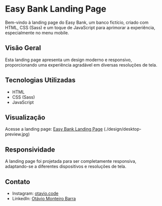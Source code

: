 # Easy Bank Landing Page

Bem-vindo à landing page do Easy Bank, um banco fictício, criado com HTML, CSS (Sass) e um toque de JavaScript para aprimorar a experiência, especialmente no menu mobile.

## Visão Geral

Esta landing page apresenta um design moderno e responsivo, proporcionando uma experiência agradável em diversas resoluções de tela.

## Tecnologias Utilizadas

- HTML
- CSS (Sass)
- JavaScript

## Visualização

Acesse a landing page: [Easy Bank Landing Page](https://merry-bublanina-cfaa26.netlify.app/)
(./design/desktop-preview.jpg)


## Responsividade

A landing page foi projetada para ser completamente responsiva, adaptando-se a diferentes dispositivos e resoluções de tela.

## Contato

- Instagram: [otavio.code](https://www.instagram.com/otavio.code/)
- LinkedIn: [Otávio Monteiro Barra](https://www.linkedin.com/in/ot%C3%A1vio-monteiro-barra-a9aa83296/)

